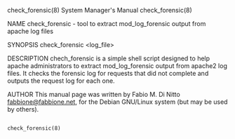 check_forensic(8)                                             System Manager's Manual                                            check_forensic(8)

NAME
       check_forensic - tool to extract mod_log_forensic output from apache log files

SYNOPSIS
       check_forensic <log_file>

DESCRIPTION
       chech_forensic  is  a simple shell script designed to help apache administrators to extract mod_log_forensic output from apache2 log files.
       It checks the forensic log for requests that did not complete and outputs the request log for each one.

AUTHOR
       This manual page was written by Fabio M. Di Nitto <fabbione@fabbione.net>, for the Debian GNU/Linux system (but may be used by others).

                                                                                                                                 check_forensic(8)

